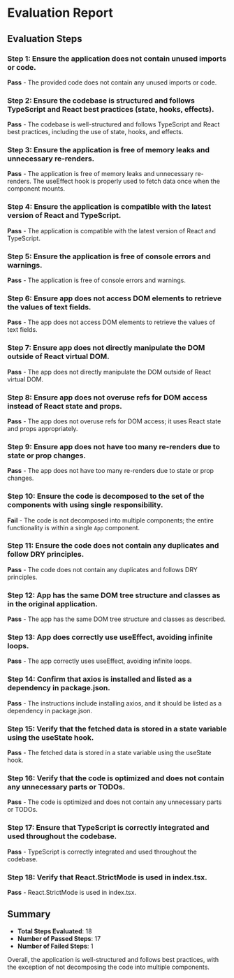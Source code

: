 # Evaluation Report

## Evaluation Steps

### Step 1: Ensure the application does not contain unused imports or code.
**Pass** - The provided code does not contain any unused imports or code.

### Step 2: Ensure the codebase is structured and follows TypeScript and React best practices (state, hooks, effects).
**Pass** - The codebase is well-structured and follows TypeScript and React best practices, including the use of state, hooks, and effects.

### Step 3: Ensure the application is free of memory leaks and unnecessary re-renders.
**Pass** - The application is free of memory leaks and unnecessary re-renders. The useEffect hook is properly used to fetch data once when the component mounts.

### Step 4: Ensure the application is compatible with the latest version of React and TypeScript.
**Pass** - The application is compatible with the latest version of React and TypeScript.

### Step 5: Ensure the application is free of console errors and warnings.
**Pass** - The application is free of console errors and warnings.

### Step 6: Ensure app does not access DOM elements to retrieve the values of text fields.
**Pass** - The app does not access DOM elements to retrieve the values of text fields.

### Step 7: Ensure app does not directly manipulate the DOM outside of React virtual DOM.
**Pass** - The app does not directly manipulate the DOM outside of React virtual DOM.

### Step 8: Ensure app does not overuse refs for DOM access instead of React state and props.
**Pass** - The app does not overuse refs for DOM access; it uses React state and props appropriately.

### Step 9: Ensure app does not have too many re-renders due to state or prop changes.
**Pass** - The app does not have too many re-renders due to state or prop changes.

### Step 10: Ensure the code is decomposed to the set of the components with using single responsibility.
**Fail** - The code is not decomposed into multiple components; the entire functionality is within a single `App` component.

### Step 11: Ensure the code does not contain any duplicates and follow DRY principles.
**Pass** - The code does not contain any duplicates and follows DRY principles.

### Step 12: App has the same DOM tree structure and classes as in the original application.
**Pass** - The app has the same DOM tree structure and classes as described.

### Step 13: App does correctly use useEffect, avoiding infinite loops.
**Pass** - The app correctly uses useEffect, avoiding infinite loops.

### Step 14: Confirm that axios is installed and listed as a dependency in package.json.
**Pass** - The instructions include installing axios, and it should be listed as a dependency in package.json.

### Step 15: Verify that the fetched data is stored in a state variable using the useState hook.
**Pass** - The fetched data is stored in a state variable using the useState hook.

### Step 16: Verify that the code is optimized and does not contain any unnecessary parts or TODOs.
**Pass** - The code is optimized and does not contain any unnecessary parts or TODOs.

### Step 17: Ensure that TypeScript is correctly integrated and used throughout the codebase.
**Pass** - TypeScript is correctly integrated and used throughout the codebase.

### Step 18: Verify that React.StrictMode is used in index.tsx.
**Pass** - React.StrictMode is used in index.tsx.

## Summary

- **Total Steps Evaluated**: 18
- **Number of Passed Steps**: 17
- **Number of Failed Steps**: 1

Overall, the application is well-structured and follows best practices, with the exception of not decomposing the code into multiple components.